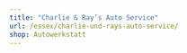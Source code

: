 ```yaml
---
title: "Charlie & Ray’s Auto Service"
url: /essex/charlie-und-rays-auto-service/
shop: Autowerkstatt
---
```

